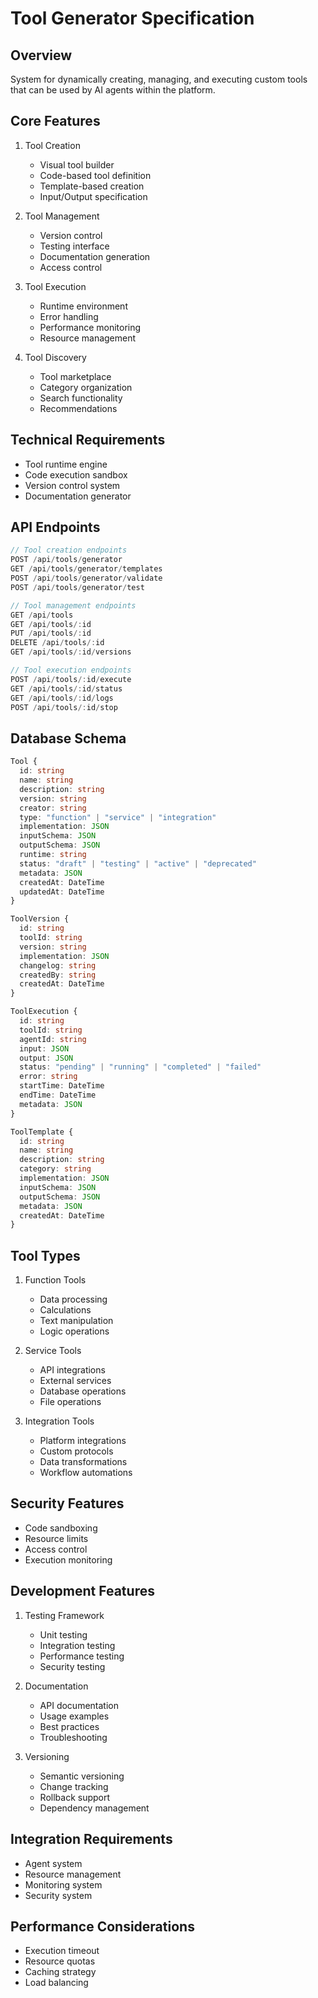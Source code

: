 # Tool Generator Specification

## Overview
System for dynamically creating, managing, and executing custom tools that can be used by AI agents within the platform.

## Core Features
1. Tool Creation
   - Visual tool builder
   - Code-based tool definition
   - Template-based creation
   - Input/Output specification

2. Tool Management
   - Version control
   - Testing interface
   - Documentation generation
   - Access control

3. Tool Execution
   - Runtime environment
   - Error handling
   - Performance monitoring
   - Resource management

4. Tool Discovery
   - Tool marketplace
   - Category organization
   - Search functionality
   - Recommendations

## Technical Requirements
- Tool runtime engine
- Code execution sandbox
- Version control system
- Documentation generator

## API Endpoints
```typescript
// Tool creation endpoints
POST /api/tools/generator
GET /api/tools/generator/templates
POST /api/tools/generator/validate
POST /api/tools/generator/test

// Tool management endpoints
GET /api/tools
GET /api/tools/:id
PUT /api/tools/:id
DELETE /api/tools/:id
GET /api/tools/:id/versions

// Tool execution endpoints
POST /api/tools/:id/execute
GET /api/tools/:id/status
GET /api/tools/:id/logs
POST /api/tools/:id/stop
```

## Database Schema
```typescript
Tool {
  id: string
  name: string
  description: string
  version: string
  creator: string
  type: "function" | "service" | "integration"
  implementation: JSON
  inputSchema: JSON
  outputSchema: JSON
  runtime: string
  status: "draft" | "testing" | "active" | "deprecated"
  metadata: JSON
  createdAt: DateTime
  updatedAt: DateTime
}

ToolVersion {
  id: string
  toolId: string
  version: string
  implementation: JSON
  changelog: string
  createdBy: string
  createdAt: DateTime
}

ToolExecution {
  id: string
  toolId: string
  agentId: string
  input: JSON
  output: JSON
  status: "pending" | "running" | "completed" | "failed"
  error: string
  startTime: DateTime
  endTime: DateTime
  metadata: JSON
}

ToolTemplate {
  id: string
  name: string
  description: string
  category: string
  implementation: JSON
  inputSchema: JSON
  outputSchema: JSON
  metadata: JSON
  createdAt: DateTime
}
```

## Tool Types
1. Function Tools
   - Data processing
   - Calculations
   - Text manipulation
   - Logic operations

2. Service Tools
   - API integrations
   - External services
   - Database operations
   - File operations

3. Integration Tools
   - Platform integrations
   - Custom protocols
   - Data transformations
   - Workflow automations

## Security Features
- Code sandboxing
- Resource limits
- Access control
- Execution monitoring

## Development Features
1. Testing Framework
   - Unit testing
   - Integration testing
   - Performance testing
   - Security testing

2. Documentation
   - API documentation
   - Usage examples
   - Best practices
   - Troubleshooting

3. Versioning
   - Semantic versioning
   - Change tracking
   - Rollback support
   - Dependency management

## Integration Requirements
- Agent system
- Resource management
- Monitoring system
- Security system

## Performance Considerations
- Execution timeout
- Resource quotas
- Caching strategy
- Load balancing